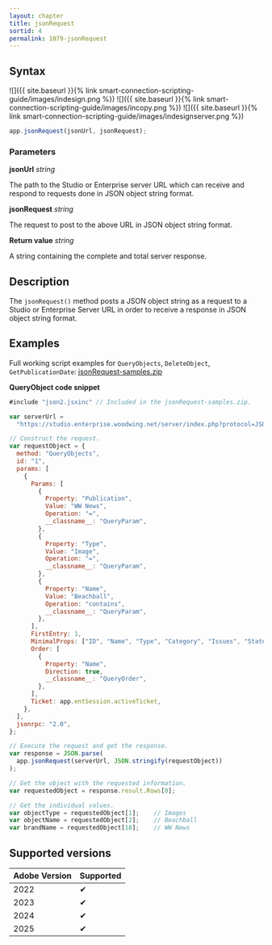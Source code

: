 ```yaml
---
layout: chapter
title: jsonRequest
sortid: 4
permalink: 1079-jsonRequest
---
```


## Syntax

![]({{ site.baseurl }}{% link smart-connection-scripting-guide/images/indesign.png %}) ![]({{ site.baseurl }}{% link smart-connection-scripting-guide/images/incopy.png %}) ![]({{ site.baseurl }}{% link smart-connection-scripting-guide/images/indesignserver.png %})

```javascript
app.jsonRequest(jsonUrl, jsonRequest);
```

### Parameters

**jsonUrl** _string_

The path to the Studio or Enterprise server URL which can receive and respond to requests done in JSON object string format.

**jsonRequest** _string_

The request to post to the above URL in JSON object string format.

**Return value** _string_

A string containing the complete and total server response.

## Description

The `jsonRequest()` method posts a JSON object string as a request to a Studio or Enterprise Server URL in order to receive a response in JSON object string format.

## Examples

Full working script examples for `QueryObjects`, `DeleteObject`, `GetPublicationDate`: [jsonRequest-samples.zip](https://github.com/WoodWing/enterprise-integration-guide/raw/master/assets/download/jsonRequest-samples.zip)

**QueryObject code snippet**

```javascript
#include "json2.jsxinc" // Included in the jsonRequest-samples.zip.

var serverUrl =
  "https://studio.enterprise.woodwing.net/server/index.php?protocol=JSON";

// Construct the request.
var requestObject = {
  method: "QueryObjects",
  id: "1",
  params: [
    {
      Params: [
        {
          Property: "Publication",
          Value: "WW News",
          Operation: "=",
          __classname__: "QueryParam",
        },
        {
          Property: "Type",
          Value: "Image",
          Operation: "=",
          __classname__: "QueryParam",
        },
        {
          Property: "Name",
          Value: "Beachball",
          Operation: "contains",
          __classname__: "QueryParam",
        },
      ],
      FirstEntry: 1,
      MinimalProps: ["ID", "Name", "Type", "Category", "Issues", "State"],
      Order: [
        {
          Property: "Name",
          Direction: true,
          __classname__: "QueryOrder",
        },
      ],
      Ticket: app.entSession.activeTicket,
    },
  ],
  jsonrpc: "2.0",
};

// Execute the request and get the response.
var response = JSON.parse(
  app.jsonRequest(serverUrl, JSON.stringify(requestObject))
);

// Get the object with the requested information.
var requestedObject = response.result.Rows[0];

// Get the individual values.
var objectType = requestedObject[1];    // Images
var objectName = requestedObject[2];    // Beachball
var brandName = requestedObject[18];    // WW News
```

## Supported versions

| Adobe Version | Supported |
| ------------- | --------- |
| 2022          | ✔         |
| 2023          | ✔         |
| 2024          | ✔         |
| 2025          | ✔         |
